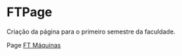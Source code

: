 # FTPage
 Criação da página para o primeiro semestre da faculdade.
 
 Page [FT Máquinas](https://igorfreitasrocha.github.io/page-ftmaquinas/) 
